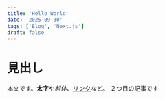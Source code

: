 ```yaml
---
title: 'Hello World'
date: '2025-09-30'
tags: ['Blog', 'Next.js']
draft: false
---
```


# 見出し

本文です。**太字**や*斜体*、[リンク](https://example.com)など。
２つ目の記事です
